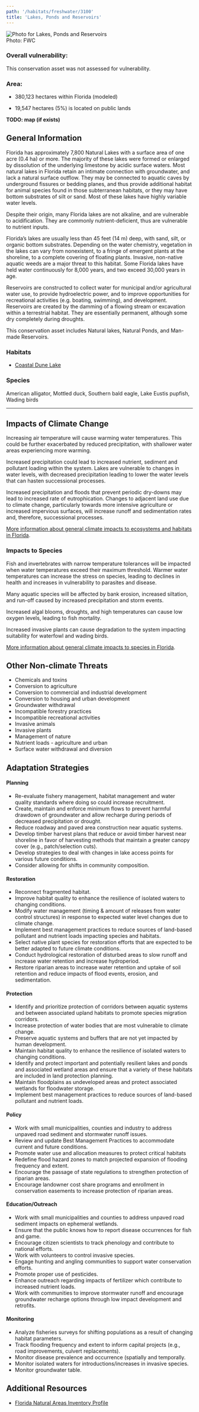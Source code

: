 ```yaml
---
path: '/habitats/freshwater/3100'
title: 'Lakes, Ponds and Reservoirs'
---
```


<content-header icon="lakes_ponds_reservoirs" title="Lakes, Ponds and Reservoirs"></content-header>

<div id="TopSection">

<div class="header-photo"><img src="3100.jpg" alt="Photo for Lakes, Ponds and Reservoirs"/>
<figcaption>Photo: FWC</figcaption></div>

<div>

### Overall vulnerability:

This conservation asset was not assessed for vulnerability.

### Area:

-   380,123 hectares within Florida (modeled)

-   19,547 hectares (5%) is located on public lands



</div>
</div>

**TODO: map (if exists)**

## General Information

Florida has approximately 7,800 Natural Lakes with a surface area of one acre (0.4 ha) or more. The majority of these lakes were formed or enlarged by dissolution of the underlying limestone by acidic surface waters. Most natural lakes in Florida retain an intimate connection with groundwater, and lack a natural surface outflow. They may be connected to aquatic caves by underground fissures or bedding planes, and thus provide additional habitat for animal species found in those subterranean habitats, or they may have bottom substrates of silt or sand. Most of these lakes have highly variable water levels. 

Despite their origin, many Florida lakes are not alkaline, and are vulnerable to acidification. They are commonly nutrient-deficient, thus are vulnerable to nutrient inputs.  

Florida’s lakes are usually less than 45 feet (14 m) deep, with sand, silt, or organic bottom substrates. Depending on the water chemistry, vegetation in the lakes can vary from nonexistent, to a fringe of emergent plants at the shoreline, to a complete covering of floating plants.  Invasive, non-native aquatic weeds are a major threat to this habitat. Some Florida lakes have held water continuously for 8,000 years, and two exceed 30,000 years in age.  

Reservoirs are constructed to collect water for municipal and/or agricultural water use, to provide hydroelectric power, and to improve opportunities for recreational activities (e.g. boating, swimming), and development. Reservoirs are created by the damming of a flowing stream or excavation within a terrestrial habitat. They are essentially permanent, although some dry completely during droughts.

This conservation asset includes Natural lakes, Natural Ponds, and Man-made Reservoirs.

### Habitats

- [Coastal Dune Lake](/habitats/freshwater/3112)



### Species

American alligator, Mottled duck, Southern bald eagle, Lake Eustis pupfish,  Wading birds

<hr />

## Impacts of Climate Change

Increasing air temperature will cause warming water temperatures.  This could be further exacerbated by reduced precipitation, with shallower water areas experiencing more warming.  

Increased precipitation could lead to increased nutrient, sediment and pollutant loading within the system. Lakes are vulnerable to changes in water levels, with decreased precipitation leading to lower the water levels that can hasten successional processes.  

Increased precipitation and floods that prevent periodic dry-downs may lead to increased rate of eutrophication. Changes to adjacent land use due to climate change, particularly towards more intensive agriculture or increased impervious surfaces, will increase runoff and sedimentation rates and, therefore, successional processes.



[More information about general climate impacts to ecosystems and habitats in Florida](/impacts/habitats).

### Impacts to Species

Fish and invertebrates with narrow temperature tolerances will be impacted when water temperatures exceed their maximum threshold.  Warmer water temperatures can increase the stress on species, leading to declines in health and increases in vulnerability to parasites and disease. 

Many aquatic species will be affected by bank erosion, increased siltation, and run-off caused by increased precipitation and storm events.  

Increased algal blooms, droughts, and high temperatures can cause low oxygen levels, leading to fish mortality.  

Increased invasive plants can cause degradation to the system impacting suitability for waterfowl and wading birds.

[More information about general climate impacts to species in Florida](/impacts/species).

## Other Non-climate Threats

-	Chemicals and toxins
-	Conversion to agriculture
-	Conversion to commercial and industrial development
-	Conversion to housing and urban development
-	Groundwater withdrawal
-	Incompatible forestry practices
-	Incompatible recreational activities
-	Invasive animals
-	Invasive plants
-	Management of nature
-	Nutrient loads - agriculture and urban
-	Surface water withdrawal and diversion


## Adaptation Strategies

#### Planning

- Re-evaluate fishery management, habitat management and water quality standards where doing so could increase recruitment.
- Create, maintain and enforce minimum flows to prevent harmful drawdown of groundwater and allow recharge during periods of decreased precipitation or drought.
- Reduce roadway and paved area construction near aquatic systems.
- Develop timber harvest plans that reduce or avoid timber harvest near shoreline in favor of harvesting methods that maintain a greater canopy cover (e.g., patch/selection cuts).
- Develop strategies to deal with changes in lake access points for various future conditions.
- Consider allowing for shifts in community composition.


#### Restoration

- Reconnect fragmented habitat.
- Improve habitat quality to enhance the resilience of isolated waters to changing conditions.
- Modify water management (timing & amount of releases from water control structures) in response to expected water level changes due to climate change.
- Implement best management practices to reduce sources of land-based pollutant and nutrient loads impacting species and habitats.
- Select native plant species for restoration efforts that are expected to be better adapted to future climate conditions.
- Conduct hydrological restoration of disturbed areas to slow runoff and increase water retention and increase hydroperiod.
- Restore riparian areas to increase water retention and uptake of soil retention and reduce impacts of flood events, erosion, and sedimentation.


#### Protection

- Identify and prioritize protection of corridors between aquatic systems and between associated upland habitats to promote species migration corridors.
- Increase protection of water bodies that are most vulnerable to climate change.
- Preserve aquatic systems and buffers that are not yet impacted by human development.
- Maintain habitat quality to enhance the resilience of isolated waters to changing conditions.
- Identify and protect important and potentially resilient lakes and ponds and associated wetland areas and ensure that a variety of these habitats are included in land protection planning.
- Maintain floodplains as undeveloped areas and protect associated wetlands for floodwater storage.
- Implement best management practices to reduce sources of land-based pollutant and nutrient loads.


#### Policy

- Work with small municipalities, counties and industry to address unpaved road sediment and stormwater runoff issues.
- Review and update Best Management Practices to accommodate current and future conditions.
- Promote water use and allocation measures to protect critical habitats
- Redefine flood hazard zones to match projected expansion of flooding frequency and extent.
- Encourage the passage of state regulations to strengthen protection of riparian areas.
- Encourage landowner cost share programs and enrollment in conservation easements to increase protection of riparian areas.


#### Education/Outreach

- Work with small municipalities and counties to address unpaved road sediment impacts on ephemeral wetlands.
- Ensure that the public knows how to report disease occurrences for fish and game.
- Encourage citizen scientists to track phenology and contribute to national efforts.
- Work with volunteers to control invasive species.
- Engage hunting and angling communities to support water conservation efforts.
- Promote proper use of pesticides.
- Enhance outreach regarding impacts of fertilizer which contribute to increased nutrient loads.
- Work with communities to improve stormwater runoff and encourage groundwater recharge options through low impact development and retrofits.


#### Monitoring

- Analyze fisheries surveys for shifting populations as a result of changing habitat parameters.
- Track flooding frequency and extent to inform capital projects (e.g., road improvements, culvert replacements).
- Monitor disease prevalence and occurrence (spatially and temporally.
- Monitor isolated waters for introductions/increases in invasive species.
- Monitor groundwater table.




## Additional Resources

 - [Florida Natural Areas Inventory Profile](http://www.fnai.org/PDF/NC/Lacustrine.pdf)
